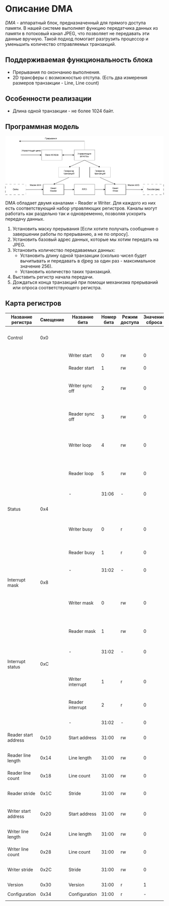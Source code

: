 # Описание DMA

*DMA* - аппаратный блок, предназначенный для прямого доступа памяти. В нашей системе выполняет функцию передатчика данных из памяти в потоковый канал JPEG, что позволяет не передавать эти данные вручную. Такой подход помогает разгрузить процессор и уменьшить количество отправляемых транзакций.

## Поддерживаемая функциональность блока

+ Прерывания по окончанию выполнения.
+ 2D трансферы с возможностью отступа. (Есть два измерения размеров транзакции - Line, Line count)

## Особенности реализации

+ Длина одной транзакции - не более 1024 байт.

## Программная модель

![Функциональная схема DMA](images/DMA.png)

DMA обладает двумя каналами - Reader и Writer. Для каждого из них есть соответствующий набор управляющих регистров. Каналы могут работать как раздельно так и одновременно, позволяя ускорить передачу данных.

1. Установить маску прерывания [Если хотите получать сообщение о завершении работы по прерыванию, а не по опросу].
2. Установить базовый адрес данных, которые мы хотим передать на JPEG.
3. Установить количество передаваемых данных:
    + Установить длину одной транзакции (сколько чисел будет вычитывать и передавать в djpeg за один раз - максимальное значение 256).
    + Установить количество таких транзакций.
4. Выставить регистр начала передачи.
5. Дождаться конца транзакций при помощи механизма прерываний или опроса соответствующего регистра.


## Карта регистров 

|Название регистра| Смещение |Название бита| Номер бита| Режим доступа | Значение сброса|Описание| 
|---|---|---|---|---|---|---|
|Control|0x0|||||Регистр для управлением состояния DMA.|
|||Writer start|0|rw|0|1: для запуска канала записи|
|||Reader start|1|rw|0|1: для запуска канала чтения|
|||Writer sync off|2|rw|0|1: для выключения синхронизации записи (не требуется).|
|||Reader sync off|3|rw|0|1: для выключения синхронизации чтения (не требуется).|
|||Writer loop|4|rw|0|1: для запуска следующей транзакции после завершения.|
|||Reader loop|5|rw|0|1: для запуска следующей транзакции после завершения.|
|||-|31:06|-|0|Не используется|
|Status|0x4|||||Состояние выполнения транзакций.|
|||Writer busy|0|r|0|1 если блок запущен в режиме записи|
|||Reader busy|1|r|0|1 если блок запущен в режиме чтения|
|||-|31:02|-|0|Не используется|
|Interrupt mask|0x8|||||Маска прерываний|
|||Writer mask|0|rw|0|1 для включения прерывания по окончанию записи.|
|||Reader mask|1|rw|0|1 для включения прерывания по окончанию чтения.|
|||-|31:02|-|0|Не используется|
|Interrupt status|0xС|||||Статус прерывания.|
|||Writer interrupt|1|r|0|1 если прерывания записи было отправлено.|
|||Reader interrupt|2|r|0|1 если прерывания чтения было отправлено.|
|||-|31:02|-|0|Не используется|
|Reader start address|0x10|Start address|31:00|rw|0|Стартовый адрес для чтения.|
|Reader line length|0x14|Line length|31:00|rw|0|Длина одной транзакции в 32-битный словах.|
|Reader line count|0x18|Line count|31:00|rw|0|Количество транзакций.|
|Reader stride|0x1C|Stride|31:00|rw|0|Отступ по адресам между транзакциями.|
|Writer start address|0x20|Start address|31:00|rw|0|Стартовый адрес для записи.|
|Writer line length|0x24|Line length|31:00|rw|0|Длина одной транзакции в 32-битный словах.|
|Writer line count|0x28|Line count|31:00|rw|0|Количество транзакций.|
|Writer stride|0x2C|Stride|31:00|rw|0|Отступ по адресам между транзакциями.|
|Version|0x30|Version|31:00|r|1|Версия DMA.|
|Configuration|0x34|Configuration|31:00|r|-|Конфигурация портов DMA.|